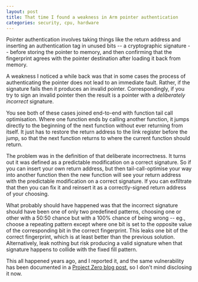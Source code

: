 ```yaml
---
layout: post
title: That time I found a weakness in Arm pointer authentication
categories: security, cpu, hardware
---
```

Pointer authentication involves taking things like the return address
and inserting an authentication tag in unused bits -- a cryptographic
signature -- before storing the pointer to memory, and then confirming
that the fingerprint agrees with the pointer destination after loading
it back from memory.

A weakness I noticed a while back was that in some cases the process of
authenticating the pointer does not lead to an immediate fault.  Rather,
if the signature fails then it produces an invalid pointer.
Correspondingly, if you try to sign an invalid pointer then the result
is a pointer with a _deliberately incorrect_ signature.

You see both of these cases joined end-to-end with function tail call
optimisation.  Where one function ends by calling another function, it
jumps directly to the beginning of the next function without ever
returning from itself.  It just has to restore the return address to the
link register before the jump, so that the next function returns to
where the current function should return.

The problem was in the definition of that deliberate incorrectness.  It
turns out it was defined as a predictable modification on a correct
signature.  So if you can insert your own return address, but then
tail-call-optimise your way into another function then the new function
will see your return address with the predictable modification on a
correct signature.  If you can exfiltrate that then you can fix it and
reinsert it as a correctly-signed return address of your choosing.

What probably should have happened was that the incorrect signature
should have been one of only two predefined patterns, choosing one or
other with a 50:50 chance but with a 100% chance of being wrong -- eg.,
choose a repeating pattern except where one bit is set to the opposite
value of the corresponding bit in the correct fingerprint.  This leaks
one bit of the correct fingerprint, which is at least better than the
previous solution.  Alternatively, leak nothing but risk producing a
valid signature when that signature happens to collide with the fixed
fill pattern.

This all happened years ago, and I reported it, and the same
vulnerability has been documented in a [Project Zero blog post][], so I
don't mind disclosing it now.

[Project Zero blog post]: <https://googleprojectzero.blogspot.com/2019/02/examining-pointer-authentication-on.html>
